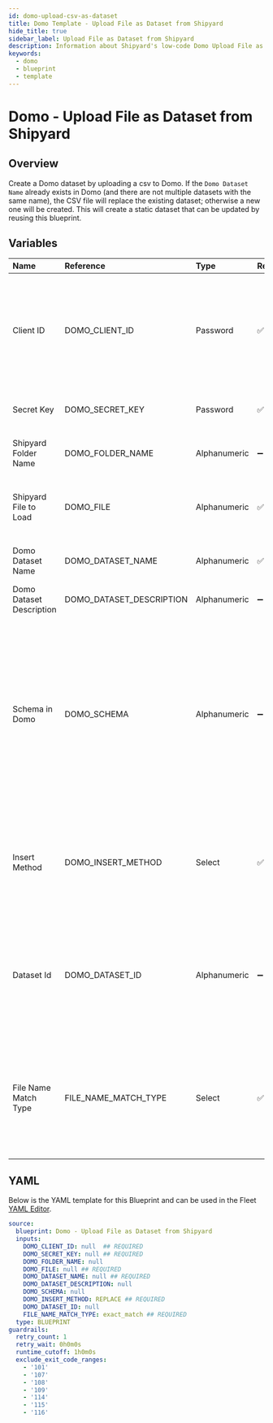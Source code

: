 ```yaml
---
id: domo-upload-csv-as-dataset
title: Domo Template - Upload File as Dataset from Shipyard
hide_title: true
sidebar_label: Upload File as Dataset from Shipyard
description: Information about Shipyard's low-code Domo Upload File as Dataset from Shipyard blueprint. Uploads a CSV as a Dataset in Domo
keywords:
  - domo
  - blueprint
  - template
---
```


# Domo - Upload File as Dataset from Shipyard

## Overview

Create a Domo dataset by uploading a csv to Domo. If the `Domo Dataset Name` already exists in Domo (and there are not multiple datasets with the same name), the CSV file will replace the existing dataset; otherwise a new one will be created. This will create a static dataset that can be updated by reusing this blueprint.

## Variables

| Name | Reference | Type | Required | Default | Options | Description             |
|:-----|:----------|:-----|:---------|:--------|:--------|:------------------------|
| Client ID | DOMO_CLIENT_ID | Password | :white_check_mark: | - | - | Client ID is generated in the Domo Developer Portal. The ID should have the following scope: data, workflow, user, account, dashboard |
| Secret Key | DOMO_SECRET_KEY | Password | :white_check_mark: | - | - | The secret attached to the generated Client ID |
| Shipyard Folder Name | DOMO_FOLDER_NAME | Alphanumeric | :heavy_minus_sign: | - | - | The Shipyard folder name where the file is contained |
| Shipyard File to Load | DOMO_FILE | Alphanumeric | :white_check_mark: | - | - | The name of the csv file that you would like to load into Domo |
| Domo Dataset Name | DOMO_DATASET_NAME | Alphanumeric | :white_check_mark: | - | - | The name of that the dataset will be given in Domo |
| Domo Dataset Description | DOMO_DATASET_DESCRIPTION | Alphanumeric | :heavy_minus_sign: | - | - | Optional description of the dataset |
| Schema in Domo | DOMO_SCHEMA | Alphanumeric | :heavy_minus_sign: | - | - | The Domo data types of the dataset that is to be loaded. This is an optional argument, and is only recommended if the number of columns and types is known beforehand. If left blank, the data types will be inferred by sampling the entire dataset. |
| Insert Method | DOMO_INSERT_METHOD | Select | :white_check_mark: | `REPLACE` | Replace: `REPLACE`<br></br><br></br>Append: `APPEND`<br></br><br></br> | The option to replace the entire data set with new data, or add to the existing rows |
| Dataset Id | DOMO_DATASET_ID | Alphanumeric | :heavy_minus_sign: | - | - | The ID associated with the desired dataset. This is only necessary if modifying an existing dataset, not creating a new one. |
| File Name Match Type | FILE_NAME_MATCH_TYPE | Select | :white_check_mark: | `exact_match` | Exact Match: `exact_match`<br></br><br></br>Regex Match: `regex_match`<br></br><br></br> | None |




## YAML

Below is the YAML template for this Blueprint and can be used in the
Fleet [YAML Editor](../../reference/fleets/yaml-editor.md).

```yaml
source:
  blueprint: Domo - Upload File as Dataset from Shipyard
  inputs:
    DOMO_CLIENT_ID: null  ## REQUIRED
    DOMO_SECRET_KEY: null ## REQUIRED
    DOMO_FOLDER_NAME: null
    DOMO_FILE: null ## REQUIRED
    DOMO_DATASET_NAME: null ## REQUIRED
    DOMO_DATASET_DESCRIPTION: null
    DOMO_SCHEMA: null
    DOMO_INSERT_METHOD: REPLACE ## REQUIRED
    DOMO_DATASET_ID: null
    FILE_NAME_MATCH_TYPE: exact_match ## REQUIRED
  type: BLUEPRINT
guardrails:
  retry_count: 1
  retry_wait: 0h0m0s
  runtime_cutoff: 1h0m0s
  exclude_exit_code_ranges:
    - '101'
    - '107'
    - '108'
    - '109'
    - '114'
    - '115'
    - '116'
 ```


